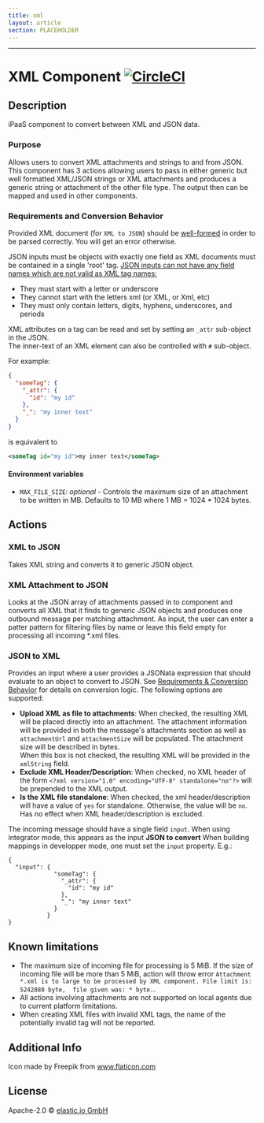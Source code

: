 ```yaml
---
title: xml
layout: article
section: PLACEHOLDER
---
```

---

# XML Component [![CircleCI](https://circleci.com/gh/elasticio/xml-component.svg?style=svg)](https://circleci.com/gh/elasticio/xml-component)

## Description
iPaaS component to convert between XML and JSON data. 

### Purpose
Allows users to convert XML attachments and strings to and from JSON.
This component has 3 actions allowing users to pass in either generic but well formatted XML/JSON strings or XML attachments 
and produces a generic string or attachment of the other file type. The output then can be mapped and used in other components.

### Requirements and Conversion Behavior
Provided XML document (for `XML to JSON`) should be [well-formed](https://en.wikipedia.org/wiki/Well-formed_document) 
in order to be parsed correctly. You will get an error otherwise. 

JSON inputs must be objects with exactly one field as XML documents must be contained in a single 'root' tag. 
[JSON inputs can not have any field names which are not valid as XML tag names:](https://www.w3schools.com/xml/xml_elements.asp) 
* They must start with a letter or underscore
* They cannot start with the letters xml (or XML, or Xml, etc)
* They must only contain letters, digits, hyphens, underscores, and periods

XML attributes on a tag can be read and set by setting an `_attr` sub-object in the JSON.  
The inner-text of an XML element can also be controlled with `#` sub-object.

For example:
```json
{
  "someTag": {
    "_attr": {
      "id": "my id"
    },
    "_": "my inner text"
  }
}
```
is equivalent to
```xml
<someTag id="my id">my inner text</someTag>
```

#### Environment variables 
* `MAX_FILE_SIZE`: *optional* - Controls the maximum size of an attachment to be written in MB. 
Defaults to 10 MB where 1 MB = 1024 * 1024 bytes.

## Actions

### XML to JSON
Takes XML string and converts it to generic JSON object.

### XML Attachment to JSON
Looks at the JSON array of attachments passed in to component and converts all XML that it finds to generic JSON objects 
and produces one outbound message per matching attachment. As input, the user can enter a patter pattern for filtering 
files by name or leave this field empty for processing all incoming *.xml files.  

### JSON to XML 
Provides an input where a user provides a JSONata expression that should evaluate to an object to convert to JSON. 
See [Requirements & Conversion Behavior](#requirements-and-conversion-behavior) for details on conversion logic.
The following options are supported:
* **Upload XML as file to attachments**: When checked, the resulting XML will be placed directly into an attachment.
The attachment information will be provided in both the message's attachments section as well as `attachmentUrl` and `attachmentSize`
will be populated. The attachment size will be described in bytes.  
When this box is not checked, the resulting XML will be provided in the `xmlString` field.
* **Exclude XML Header/Description**: When checked, no XML header of the form `<?xml version="1.0" encoding="UTF-8" standalone="no"?>` will be prepended to the XML output.
* **Is the XML file standalone**: When checked, the xml header/description will have a value of `yes` for standalone. Otherwise, the value will be `no`. Has no effect when XML header/description is excluded.

The incoming message should have a single field `input`. When using integrator mode, this appears as the input **JSON to convert** When building mappings in developper mode, one must set the `input` property. E.g.:
```
{
  "input": {
             "someTag": {
               "_attr": {
                 "id": "my id"
               },
               "_": "my inner text"
             }
           }
}
```

## Known limitations
 - The maximum size of incoming file for processing is 5 MiB. If the size of incoming file will be more than 5 MiB, 
 action will throw error `Attachment *.xml is to large to be processed by XML component. File limit is: 5242880 byte, 
 file given was: * byte.`. 
 - All actions involving attachments are not supported on local agents due to current platform limitations.
 - When creating XML files with invalid XML tags, the name of the potentially invalid tag will not be reported.
 
## Additional Info
Icon made by Freepik from www.flaticon.com 

## License

Apache-2.0 © [elastic.io GmbH](https://elastic.io)
